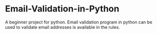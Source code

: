 # Email-Validation-in-Python
A beginner project for python.
Email validation program in python can be used to validate email addresses is available in the rules.
